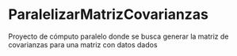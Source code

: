 # ParalelizarMatrizCovarianzas
Proyecto de cómputo paralelo donde se busca generar la matriz de covarianzas para una matriz con datos dados
